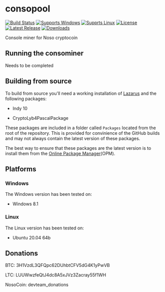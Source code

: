 # consopool
[![Build Status](https://github.com/Noso-Project/consopool/workflows/build/badge.svg?branch=main)](https://github.com/Noso-Project/consopool/actions)
[![Supports Windows](https://img.shields.io/badge/support-Windows-blue?logo=Windows)](https://github.com/Noso-Project/consopool/releases/latest)
[![Supprts Linux](https://img.shields.io/badge/support-Linux-yellow?logo=Linux)](https://github.com/Noso-Project/consopool/releases/latest)
[![License](https://img.shields.io/github/license/Noso-Project/consopool)](https://github.com/Noso-Project/consopool/blob/main/LICENSE)
[![Latest Release](https://img.shields.io/github/v/release/Noso-Project/consopool?label=latest%20release)](https://github.com/Noso-Project/consopool/releases/latest)
[![Downloads](https://img.shields.io/github/downloads/Noso-Project/consopool/total)](https://github.com/Noso-Project/consopool/releases)

Console miner for Noso cryptocoin

## Running the consominer

Needs to be completed

## Building from source

To build from source you'll need a working installation of [Lazarus](https://www.lazarus-ide.org/index.php?page=downloads) and the following packages:

- Indy 10

- CryptoLyb4PascalPackage

These packages are included in a folder called `Packages` located from the root of the repository. This is provided for convinience of the GitHub builds and may not always contain the latest version of these packages.

The best way to ensure that these packages are the latest version is to install them from the [Online Package Manager](https://wiki.freepascal.org/Online_Package_Manager)(OPM).

## Platforms

### Windows

The Windows version has been tested on:

- Windows 8.1

### Linux

The Linux version has been tested on:

- Ubuntu 20.04 64b

## Donations

BTC: 3H1VzdL3QFQpc62DUhbtCFV5dG4K1yPwVB

LTC: LUUWwzfeQtJ4dc8A5xJVz3Zacray55f1WH

NosoCoin: devteam_donations

